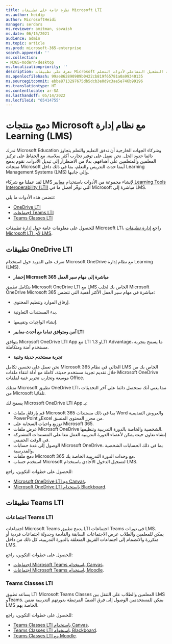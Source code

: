```yaml
---
title: نظرة عامة على تطبيقات Microsoft LTI
ms.author: heidip
author: MicrosoftHeidi
manager: serdars
ms.reviewer: amitman, sovaish
ms.date: 06/15/2021
audience: admin
ms.topic: article
ms.prod: microsoft-365-enterprise
search.appverid: ''
ms.collection:
- M365-modern-desktop
ms.localizationpriority: ''
description: تعرف على تطبيقات Microsoft لـ "إمكانية التشغيل التفاعلي لأدوات التعلم" (LTI)، وكيف ستساعد المعلمين عند دمج تطبيقات Microsoft في نظام الإدارة التعليمية (LMS).
ms.openlocfilehash: 99ae862890989b0422cb819f65781a0a99340135
ms.sourcegitcommit: ebbe8713297675db5dcb3e0d9c3ae5e746b99196
ms.translationtype: HT
ms.contentlocale: ar-SA
ms.lasthandoff: 05/14/2022
ms.locfileid: "65414755"
---
```

# <a name="integrating-microsoft-products-with-your-learning-management-system-lms"></a>دمج منتجات Microsoft مع نظام إدارة Learning (LMS)

تدرك Microsoft Education وشركاء الجهات الخارجية أن تدفق التعليم والتعلم يتجاوز دائما حدود الحل. نحن نعمل على توفير تجارب أكثر سلاسة، مع الحفاظ على تركيز المعلمين والمتعلمين على أهدافهم، بدلا من الاضطرار إلى تبديل الأدوات. نقوم بدمج منتجات Microsoft أينما حدث التدريس والتعلم، بما في ذلك داخل Learning Management Systems (LMS) وإلى جانبها.

لقد عملنا مع شركاء LMS لإنشاء مجموعة من الأدوات باستخدام [معايير Learning Tools Interoperability (LTI)](https://www.imsglobal.org/activity/learning-tools-interoperability) التي توفّر أفضل ما في Microsoft مباشرة إلى LMS.

تتضمن هذه الأدوات ما يلي:

- [OneDrive LTI](#onedrive-lti-apps)
- [اجتماعات Teams LTI](#teams-meetings-lti)
- [Teams Classes LTI](#teams-classes-lti)

للحصول على معلومات عامة حول إدارة تطبيقات Microsoft LTI، راجع [إدارة تطبيقات Microsoft LTI لأي LMS](manage-microsoft-one-lti.md).

## <a name="onedrive-lti-apps"></a>تطبيقات OneDrive LTI

تعرف على المزيد حول استخدام Microsoft OneDrive مع نظام إدارة Learning (LMS).

- **إحضار Microsoft 365 مباشرة إلى مهام سير العمل**

يتكامل تطبيق Microsoft OneDrive LTI مع LMS الخاص بك لجلب Microsoft OneDrive Microsoft 365 مباشرة في مهام سير العمل الأكثر أهمية التي تتضمن:

- إرفاق الموارد وتنظيم المحتوى.
- بدء المستندات التعاونية.
- إنشاء الواجبات وتقييمها.

- **آمن ومتوافق تماما مع أحدث معايير LTI**

يتوافق Microsoft OneDrive LTI App مع LTI 1.3 وLTI Advantage، ما يسمح بتجربة مستخدم آمنة ومتكاملة.

- **تجربة مستخدم حديثة وغنية**

نحن نعمل على تحسين تكامل Microsoft 365 الحالي في نظام LMS الخاص بك من خلال تقديم تجربة مستخدم حديثة، كاملة مع أداة انتقاء ملفات Microsoft OneDrive موسعة وتجارب تحرير غنية لملفات Office.

تمتلك Microsoft تطبيق OneDrive LTI، مما يعني أنك ستحصل دائما على آخر التحديثات من Microsoft تلقائيا.

يسمح لك Microsoft OneDrive LTI App بـ:

- قم بإرفاق ملفات Microsoft 365 بما في ذلك مستندات Word والعروض التقديمية PowerPoint وExcel من محرر المحتوى المنسق.
- توزيع واجبات السحابة على Microsoft 365.
- عرض ملفات Microsoft OneDrive الشخصية والخاصة بالدورة التدريبية وتنظيمها.
- إنشاء تعاون حيث يمكن لأعضاء الدورة التدريبية العمل معا على المستندات المشتركة في الوقت الحقيقي.
- الوصول إلى عدة حسابات Microsoft OneDrive، بما في ذلك الحسابات الشخصية والمدرسية.
- دمج ملفات Microsoft 365 مع وحدات الدورة التدريبية الخاصة بك.
- استخدم حساب Microsoft لتسجيل الدخول الأحادي باستخدام LMS.

للحصول على خطوات التكوين، راجع:

- [Microsoft OneDrive LTI مع Canvas](onedrive-lti.md).
- [Microsoft OneDrive LTI باستخدام Blackboard](onedrive-lti-blackboard.md).

## <a name="teams-lti-apps"></a>تطبيقات Teams LTI

### <a name="teams-meetings-lti"></a>اجتماعات Teams LTI

اجتماعات Microsoft Teams يدمج تطبيق LTI اجتماعات Teams في دورات LMS. يمكن للمعلمين والطلاب عرض الاجتماعات السابقة والقادمة وجدولة اجتماعات فردية أو متكررة والانضمام إلى اجتماعات الفريق المتعلقة بالدورة التدريبية، كل ذلك من داخل LMS.

للحصول على خطوات التكوين، راجع:

- [اجتماعات Microsoft Teams باستخدام Canvas](teams-meetings-with-canvas.md).
- [اجتماعات Microsoft Teams باستخدام Moodle](teams-classes-meetings-with-moodle.md).

### <a name="teams-classes-lti"></a>Teams Classes LTI

يساعد تطبيق LTI Microsoft Teams Classes المعلمين والطلاب على التنقل بين LMS وTeams. يمكن للمستخدمين الوصول إلى فرق الصفّ المرتبطة بدورتهم التدريبية ضمن LMS الخاصة بهم.

للحصول على خطوات التكوين، راجع:

- [Teams Classes LTI باستخدام Canvas](teams-classes-with-canvas.md).
- [Teams Classes LTI باستخدام Blackboard](teams-classes-with-blackboard.md).
- [Teams Classes LTI مع Moodle](teams-classes-meetings-with-moodle.md).
